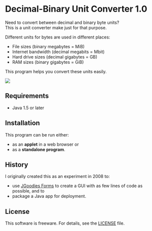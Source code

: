 # Decimal-Binary Unit Converter 1.0

Need to convert between decimal and binary byte units?<br/>
This is a unit converter make just for that purpose.

Different units for bytes are used in different places:

* File sizes (binary megabytes = MiB)
* Internet bandwidth (decimal megabits = Mbit)
* Hard drive sizes (decimal gigabytes = GB)
* RAM sizes (binary gigabytes = GiB)

This program helps you convert these units easily.

<img src="https://raw.github.com/davidfstr/Decimal-Binary-Unit-Converter/master/docs/screenshot.png" />


## Requirements

* Java 1.5 or later


## Installation

This program can be run either:

* as an **applet** in a web browser or
* as a **standalone program**.


## History

I originally created this as an experiment in 2008 to:

* use [JGoodies Forms] to create a GUI with as few lines of code as possible, and to
* package a Java app for deployment.

[JGoodies Forms]: http://www.jgoodies.com/freeware/libraries/forms/


## License

This software is freeware. For details, see the [LICENSE] file.

[LICENSE]: https://github.com/davidfstr/Decimal-Binary-Unit-Converter/blob/master/LICENSE.txt
